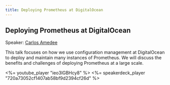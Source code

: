 ```yaml
---
title: Deploying Prometheus at DigitalOcean
---
```


## Deploying Prometheus at DigitalOcean

Speaker: [Carlos Amedee](/2016-berlin/speakers/carlos-amedee/)

This talk focuses on how we use configuration management at DigitalOcean to
deploy and maintain many instances of Prometheus. We will discuss the benefits
and challenges of deploying Prometheus at a large scale.

<%= youtube_player "ieo3lGBHcy8" %>
<%= speakerdeck_player "720a73052cf1407ab58bf9d2394cf26d" %>
